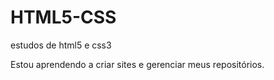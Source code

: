 # HTML5-CSS
 estudos de html5 e css3

 Estou aprendendo a criar sites e gerenciar meus repositórios.
